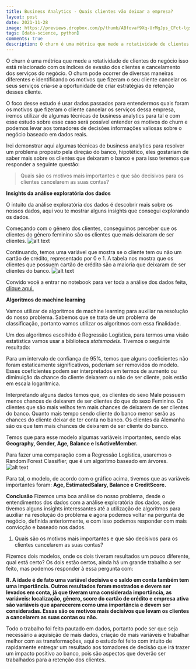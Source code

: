 ```yaml
---
title: Business Analytics - Quais clientes vão deixar a empresa?
layout: post
date: 2021-11-28
image: https://previews.dropbox.com/p/thumb/ABfovaf9Xq-UrMgJps_CFct-lgs88bSDdx1ku3nkR5uJlBmZdc0fSGByn09N0k_68Uxe61PkNupfvHBOBAoGWOrR0Dvp_EgOo7lNl4O1KzCTysHXJxb2AJR1jIUt5mrN8O4HK4GCrbwXALK7nfa0E39n8AQONFDr_CvlLkU3DZy24jl82iNUBrDzLzKKmfgQ36a3g437vDoTZ3zF2Px0mxL-imXFj1qbGvIwI-buT0kwSirS6oncmij7N_1r7NcCiLn1sZKHVdDmZFz5a4J8HixVh5CTFjNSLxZIfg3w5UCTYVzjOoX7UyUmqpNOjgNvOiO_l4FMy35aVqZVfsQ39TnUT15vIm_Wrr-vTsxZLMgZBw/p.jpeg
tags: [data-science, python]
comments: true
description: O churn é uma métrica que mede a rotatividade de clientes do negócio isso está relacionado com os índices de evasão dos clientes a previsão dessa métrica é de suma importância.
---
```


O churn é uma métrica que mede a rotatividade de clientes do negócio isso está relacionado com os índices de evasão dos clientes e cancelamento dos serviços do negócio. O churn pode ocorrer de diversas maneiras diferentes e identificando os motivos que fizeram o seu cliente cancelar os seus serviços cria-se a oportunidade de criar estratégias de retenção desses cliente.

O foco desse estudo é usar dados passados para entendermos quais foram os motivos que fizeram o cliente cancelar os serviços dessa empresa, iremos utilizar de algumas técnicas de business analytics para tal e com esse estudo sobre esse caso será possível entender os motivos do churn e podemos levar aos tomadores de decisões informações valiosas sobre o negócio baseado em dados reais.

Irei demonstrar aqui algumas técnicas de business analytics para resolver um problema proposto pela direção do banco, hipotético, eles gostariam de saber mais sobre os clientes que deixaram o banco e para isso teremos que responder a seguinte questão:

> Quais são os motivos mais importantes e que são decisivos para os clientes cancelarem as suas contas?

**Insights da análise exploratória dos dados**

O intuito da análise exploratória dos dados é descobrir mais sobre os nossos dados, aqui vou te mostrar alguns insights que consegui explorando os dados.

Começando com o gênero dos clientes, conseguimos perceber que os clientes do gênero feminino são os clientes que mais deixaram de ser clientes. ![alt text](https://previews.dropbox.com/p/thumb/ABemkg0haW8dAAjGNhETaUbVJsaIwS5-SYhPWTB9rBTlAPtf63mJxcTQf9xgGW5FlWp6w5KKyKLLQGT6FgIqhCvW14chRMcVvvS4nbTQZlxfUybn4cQBiUM2PklodTcKJabsfLFVIunI_L-SWwdXI8lB7hLliuPXrRRlauZULu_qwMzY-JqskRqhc3idlw8OXkwQwJQBBCsUQSYfYILfPIz_I_9RsBziYb82MW1mj7TCOJpEoc9_l4JzkhQGuE3IPtMUC5BAJkuKDW-J5utCfnwPgS5cbyJiiDDbeBhd71G-576YeTbc3aL1KKVYxfP5ssANYMNNIaoY6N3V51mi65Fr5eD8ybRR5VqzFm0lkE24aw/p.png)

Continuando, temos uma variável que mostra se o cliente tem ou não um cartão de crédito, representado por 0 e 1. A tabela nos mostra que os clientes que possuem cartão de crédito são a maioria que deixaram de ser clientes do banco. ![alt text](https://previews.dropbox.com/p/thumb/ABdd0aiFT8VMuDsAtO0H2yKmy-T25RCkPziSfx7072TTD3yhUSyif2n8y3dWb6Qns52cM_7dgYVPpI7Bj8TSQZ7Vvdwy8ozJKF8h0IBQVKkzCZERrxLeLydzLZUbjXewdFTutrlCaiPG2NGSPuYjl3PgPamTgOV7ToIcYrUMf97abWPQpybabJILguIFjTwwr6Bw0vrYCdPv5V-zvaKo7uHP3cAhmgIFtUa0FPPx7LYqua40g01EHM1GWN8dGkVNt_KbbWTH_gKuhaY3cG3ZXkbU4p_LuE4yJNphN_QDGNeO4ewF7y6q-np2SeT6STY_GYJJM-KBUb6Uqs3F1bgY5bMoVwjgip4MuAQNlwSnpkEKnA/p.png)

Convido você a entrar no notebook para ver toda a análise dos dados feita, [clique aqui.](https://bit.ly/2O0cJSI)

**Algoritmos de machine learning**

Vamos utilizar de algoritmos de machine learning para auxiliar na resolução do nosso problema. Sabemos que se trata de um problema de classificação, portanto vamos utilizar os algoritmos com essa finalidade.

Um dos algoritmos escolhido é Regressão Logística, para termos uma visão estatística vamos usar a biblioteca *statsmodels*. Tivemos o seguinte resultado:

Para um intervalo de confiança de 95%, temos que alguns coeficientes não foram estaticamente significativos, poderiam ser removidos do modelo. Esses coeficientes podem ser interpretados em termos de aumento ou diminuição da chance do cliente deixarem ou não de ser cliente, pois estão em escala logarítmica.

Interpretando alguns dados temos que, os clientes do sexo Male possuem menos chances de deixarem de ser clientes do que do sexo Feminino. Os clientes que são mais velhos tem mais chances de deixarem de ser clientes do banco. Quanto mais tempo sendo cliente do banco menor serão as chances do cliente deixar de ter conta no banco. Os clientes da Alemanha são os que tem mais chances de deixarem de ser cliente do banco.

Temos que para esse modelo algumas variáveis importantes, sendo elas **Geography, Gender, Age, Balance e IsActiveMember.**

Para fazer uma comparação com a Regressão Logística, usaremos o Random Forest Classifier, que é um algoritmo baseado em árvores. ![alt text](https://previews.dropbox.com/p/thumb/ABdEvUfrlfB8Kh4RFLKlDSiizlQp696HBjrDjQmKyo0qGYC9fSMkZSFXjbPscRoXqK1GzIX-pGo9ePBkWF7sdP5z2aufUBz2w58sNZecYYtjWyen0N1g1Z8t0WiB6PTGM26fx2P9VpNAY23DGxuR8g20Rd7jOzRQxEHbrxLFygoNxi_zU6cLSu9AC_lGfL8cPNpVjJhAZ7blPLv7cUxByD_E3kBGJsB170OLIuLh4I_26IAZxlmCcWbhYLux-0BoPqljBOauJIn84eewntADeV7h1VBQrAlM3sL5NTEb64XA1_cnp88YlXT7mAeBnlzGXYt7E4BqMQsR0kH6vUd-eDsggC0ZUSgE8idwUCUUUH-ScQ/p.png)

Para tal, o modelo, de acordo com o gráfico acima, tivemos que as variáveis importantes foram: **Age, EstimatedSalary, Balance e CreditScore.**

**Conclusão**
Fizemos uma boa análise do nosso problema, desde o entendimentos dos dados com a análise exploratória dos dados, onde tivemos alguns insights interessantes até a utilização de algoritmos para auxiliar na resolução do problema e agora podemos voltar na pergunta de negócio, definida anteriormente, e com isso podemos responder com mais convicção e baseado nos dados.

1. Quais são os motivos mais importantes e que são decisivos para os clientes cancelarem as suas contas?

Fizemos dois modelos, onde os dois tiveram resultados um pouco diferente, qual está certo? Os dois estão certos, ainda há um grande trabalho a ser feito, mas podemos responder à essa pergunta com:

**R. A idade é de fato uma variável decisiva e o saldo em conta também tem uma importância. Outros resultados foram mostrados e devem ser levados em conta, já que tiveram uma considerada importância, as variáveis: localização, gênero, score do cartão de crédito e empresa ativa são variáveis que aparecerem como uma importância e devem ser consideradas. Essas são os motivos mais decisivos que levam os clientes a cancelarem as suas contas ou não.**

Todo o trabalho foi feito pautado em dados, portanto pode ser que seja necessário a aquisição de mais dados, criação de mais variáveis e trabalhar melhor com as transformações, aqui o estudo foi feito com intuito de rapidamente entregar um resultado aos tomadores de decisão que irá trazer um impacto positivo ao banco, pois são aspectos que deverão ser trabalhados para a retenção dos clientes.

